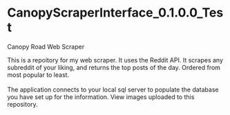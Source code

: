 # CanopyScraperInterface_0.1.0.0_Test
Canopy Road Web Scraper

This is a repoitory for my web scraper. It uses the Reddit API. It scrapes any subreddit of your liking, and returns the top posts of the day. Ordered from most popular to least. <br><br>
The application connects to your local sql server to populate the database you have set up for the information. View images uploaded to this repository.
